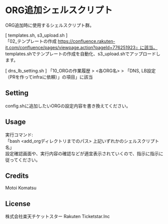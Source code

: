 # ORG追加シェルスクリプト

ORG追加時に使用するシェルスクリプト群。

[ templates.sh, s3_upload.sh ]  
「02_テンプレートの作成 https://confluence.rakuten-it.com/confluence/pages/viewpage.action?pageId=776251923」に該当。  
templates.shでテンプレートの作成を自動化、s3_upload.shでアップロードします。

[ dns_lb_setting.sh ]
「10_ORGの作業履歴 > <各ORG名> > 「DNS, LB設定（PRを作ってinfraに依頼）」の項目」に該当  

## Setting

config.shに追加したいORGの設定内容を書き換えてください。

## Usage

実行コマンド:  
「bash <add_orgディレクトリまでのパス> 上記いずれかのシェルスクリプト名」  
設定確認画面や、実行内容の確認などが適宜表示されていくので、指示に指示に従ってください。

## Credits

Motoi Komatsu

## License

株式会社楽天チケットスター Rakuten Ticketstar.Inc
